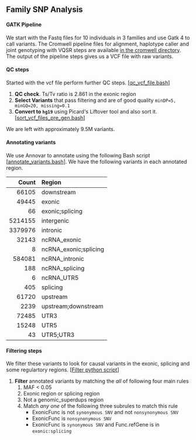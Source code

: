 ## Family SNP Analysis 

#### GATK Pipeline
We start with the Fastq files for 10 individuals in 3 families and use Gatk 4
to call variants. The Cromwell pipeline files for alignment, haplotype caller
and joint genotyping with VQSR steps are available [in the cromwell
directory](../cromwell/). The output of the pipeline steps gives us a VCF file
with raw variants. 

#### QC steps
Started with the vcf file perform further QC steps. \[[qc\_vcf\_file.bash](../scripts/qc_vcf_file.bash)\]
1. **QC check**. Ts/Tv ratio is 2.861 in the exonic region 
1. **Select Variants** that pass filtering and are of good quality `minDP=5, minGQ=20, missing=0.1` 
1. **Convert to `hg19`** using Picard's Liftover tool and also sort it. \[[sort\_vcf\_files\_pre\_gen.bash](../scripts/sort_vcf_files_pre_gen.bash)\]

We are left with approximately 9.5M variants. 

#### Annotating variants
We use Annovar to annotate using the following Bash script
\[[annotate\_variants.bash](../scripts/annotate_variants.bash)\]. We have the
following variants in each annotated region.

| Count  | Region |
| ---:   | :--- |
|  66105 | downstream |
|  49445 | exonic |
|     66 | exonic;splicing |
|5214155 | intergenic |
|3379976 | intronic |
|  32143 | ncRNA\_exonic |
|      8 | ncRNA\_exonic;splicing |
| 584081 | ncRNA\_intronic |
|    188 | ncRNA\_splicing |
|      6 | ncRNA\_UTR5 |
|    405 | splicing |
|  61720 | upstream |
|   2239 | upstream;downstream |
|  72485 | UTR3 |
|  15248 | UTR5 |
|     43 | UTR5;UTR3 |

#### Filtering steps
We filter these variants to look for causal variants in the exonic, splicing and some regulartory regions. \[[Filter python script](./scripts/filter_annovar_output.py)\]

1. **Filter** annotated variants by matching the *all* of following four main rules     
    1. MAF < 0.05
    1. Exonic region or splicing region
    1. Not a genomic\_superdups region
    1. Match *any one* of the following three subrules to match this rule
        * ExonicFunc is not `synonymous SNV` and not `nonsynonymous SNV`
        * ExonicFunc is `nonsynonymous SNV`
        * ExonicFunc is `synonymous SNV` and Func.refGene is in `exonic:splicing`


